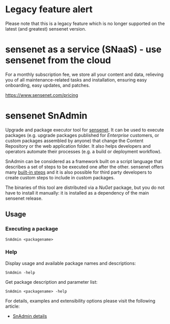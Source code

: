 # Legacy feature alert

Please note that this is a legacy feature which is no longer supported on the latest (and greatest) sensenet version.

# sensenet as a service (SNaaS) - use sensenet from the cloud

For a monthly subscription fee, we store all your content and data, relieving you of all maintenance-related tasks and installation, ensuring easy onboarding, easy updates, and patches.

https://www.sensenet.com/pricing

# sensenet SnAdmin

Upgrade and package executor tool for [sensenet](https://github.com/SenseNet/sensenet). It can be used to execute packages (e.g. upgrade packages published for *Enterprise* customers, or custom packages assembled by anyone) that change the Content Repository or the web application folder. It also helps developers and operators automate their processes (e.g. a build or deployment workflow).

SnAdmin can be considered as a framework built on a script language that describes a set of steps to be executed one after the other. sensenet offers many [built-in steps](https://github.com/SenseNet/sensenet/blob/master/docs/snadmin-builtin-steps.md) and it is also possible for third party developers to create custom steps to include in custom packages.

The binaries of this tool are distributed via a _NuGet_ package, but you do not have to install it manually: it is installed as a dependency of the main sensenet release.

## Usage
### Executing a package
`SnAdmin <packagename>`

### Help
Display usage and available package names and descriptions:

`SnAdmin -help`

Get package description and parameter list:

`SnAdmin <packagename> -help`

For details, examples and extensibility options please visit the following article:

- [SnAdmin details](/docs/SnAdmin.md)